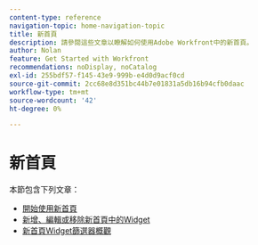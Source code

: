 ```yaml
---
content-type: reference
navigation-topic: home-navigation-topic
title: 新首頁
description: 請參閱這些文章以瞭解如何使用Adobe Workfront中的新首頁。
author: Nolan
feature: Get Started with Workfront
recommendations: noDisplay, noCatalog
exl-id: 255bdf57-f145-43e9-999b-e4d0d9acf0cd
source-git-commit: 2cc68e8d351bc44b7e01831a5db16b94cfb0daac
workflow-type: tm+mt
source-wordcount: '42'
ht-degree: 0%

---
```


# 新首頁

本節包含下列文章：

* [開始使用新首頁](/help/quicksilver/workfront-basics/using-home/new-home/get-started-with-new-home.md)
* [新增、編輯或移除新首頁中的Widget](/help/quicksilver/workfront-basics/using-home/new-home/add-edit-remove-widgets-in-new-home.md)
* [新首頁Widget篩選器概觀](/help/quicksilver/workfront-basics/using-home/new-home/widget-filter-overview-new-home.md)
